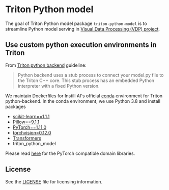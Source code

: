 # Triton Python model
The goal of Triton Python model package `triton-python-model` is to streamline Python model serving in [Visual Data Processing (VDP) project](https://github.com/instill-ai/vdp).

## Use custom python execution environments in Triton
From [Triton python backend](https://github.com/triton-inference-server/python_backend/tree/main#using-custom-python-execution-environments) guideline:

> Python backend uses a stub process to connect your model.py file to the Triton C++ core. This stub process has an embedded Python interpreter with a fixed Python version.

We maintain Dockerfiles for Instill AI's official [conda](https://docs.conda.io/en/latest/) environment for Triton python-backend. In the conda environment, we use Python 3.8 and install packages
- [scikit-learn==1.1.1](https://github.com/scikit-learn/scikit-learn)
- [Pillow==9.1.1](https://github.com/python-pillow/Pillow)
- [PyTorch==1.11.0](https://github.com/pytorch/pytorch)
- [torchvision=0.12.0](https://pytorch.org/vision/stable/index.html)
- [Transformers](https://github.com/huggingface/transformers)
- triton_python_model

Please read [here](https://github.com/pytorch/pytorch/wiki/PyTorch-Versions) for the PyTorch compatible domain libraries.

## License

See the [LICENSE](https://github.com/instill-ai/triton-python-model/blob/main/LICENSE) file for licensing information.
